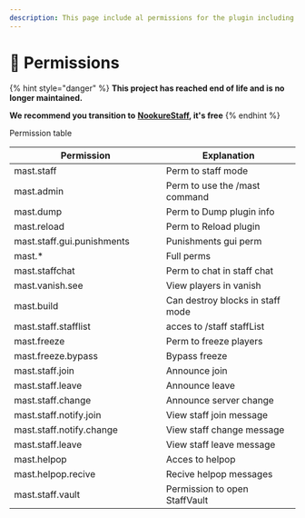 ```yaml
---
description: This page include al permissions for the plugin including all modules
---
```


# 👮 Permissions

{% hint style="danger" %}
**This project has reached end of life and is no longer maintained.**

**We recommend you transition to** [**NookureStaff**](https://builtbybit.com/resources/nookurestaff-staffmode-utils.25460/)**, it's free**
{% endhint %}

Permission table

<table><thead><tr><th width="252">Permission</th><th>Explanation</th></tr></thead><tbody><tr><td>mast.staff</td><td>Perm to staff mode</td></tr><tr><td>mast.admin</td><td>Perm to use the /mast command</td></tr><tr><td>mast.dump</td><td>Perm to Dump plugin info</td></tr><tr><td>mast.reload</td><td>Perm to Reload plugin</td></tr><tr><td>mast.staff.gui.punishments</td><td>Punishments gui perm</td></tr><tr><td>mast.*</td><td>Full perms</td></tr><tr><td>mast.staffchat</td><td>Perm to chat in staff chat</td></tr><tr><td>mast.vanish.see</td><td>View players in vanish</td></tr><tr><td>mast.build</td><td>Can destroy blocks in staff mode</td></tr><tr><td>mast.staff.stafflist</td><td>acces to /staff staffList</td></tr><tr><td>mast.freeze</td><td>Perm to freeze players</td></tr><tr><td>mast.freeze.bypass</td><td>Bypass freeze</td></tr><tr><td>mast.staff.join</td><td>Announce join</td></tr><tr><td>mast.staff.leave</td><td>Announce leave</td></tr><tr><td>mast.staff.change</td><td>Announce server change</td></tr><tr><td>mast.staff.notify.join</td><td>View staff join message</td></tr><tr><td>mast.staff.notify.change</td><td>View staff change message</td></tr><tr><td>mast.staff.leave</td><td>View staff leave message</td></tr><tr><td>mast.helpop</td><td>Acces to helpop</td></tr><tr><td>mast.helpop.recive</td><td>Recive helpop messages</td></tr><tr><td>mast.staff.vault</td><td>Permission to open StaffVault</td></tr></tbody></table>

